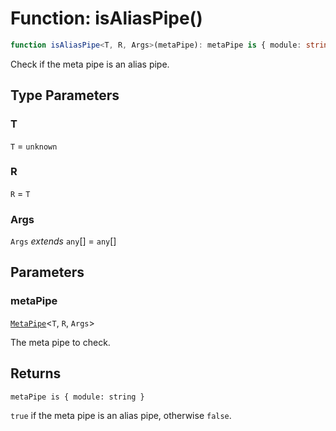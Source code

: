 # Function: isAliasPipe()

```ts
function isAliasPipe<T, R, Args>(metaPipe): metaPipe is { module: string };
```

Check if the meta pipe is an alias pipe.

## Type Parameters

### T

`T` = `unknown`

### R

`R` = `T`

### Args

`Args` *extends* `any`[] = `any`[]

## Parameters

### metaPipe

[`MetaPipe`](../../declarations/interfaces/MetaPipe.md)\<`T`, `R`, `Args`\>

The meta pipe to check.

## Returns

`metaPipe is { module: string }`

`true` if the meta pipe is an alias pipe, otherwise `false`.
